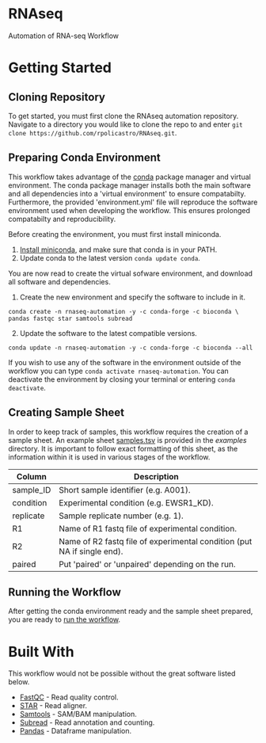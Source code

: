 # RNAseq
Automation of RNA-seq Workflow

# Getting Started

## Cloning Repository

To get started, you must first clone the RNAseq automation repository. Navigate to a directory you would like to clone the repo to and enter `git clone https://github.com/rpolicastro/RNAseq.git`.

## Preparing Conda Environment

This workflow takes advantage of the [conda](https://conda.io/en/latest/) package manager and virtual environment. The conda package manager installs both the main software and all dependencies into a 'virtual environment' to ensure compatabilty. Furthermore, the provided 'environment.yml' file will reproduce the software environment used when developing the workflow. This ensures prolonged compatabilty and reproducibility.

Before creating the environment, you must first install miniconda.
1. [Install miniconda](https://conda.io/projects/conda/en/latest/user-guide/install/index.html?highlight=conda), and make sure that conda is in your PATH.
2. Update conda to the latest version `conda update conda`.

You are now read to create the virtual sofware environment, and download all software and dependencies.

1. Create the new environment and specify the software to include in it.
```
conda create -n rnaseq-automation -y -c conda-forge -c bioconda \
pandas fastqc star samtools subread
```
2. Update the software to the latest compatible versions.
```
conda update -n rnaseq-automation -y -c conda-forge -c bioconda --all
```

If you wish to use any of the software in the environment outside of the workflow you can type `conda activate rnaseq-automation`. You can deactivate the environment by closing your terminal or entering `conda deactivate`.

## Creating Sample Sheet

In order to keep track of samples, this workflow requires the creation of a sample sheet. An example sheet [samples.tsv](https://github.com/rpolicastro/RNAseq/blob/master/examples/samples.tsv) is provided in the *examples* directory. It is important to follow exact formatting of this sheet, as the information within it is used in various stages of the workflow.

| Column | Description |
| ------ | ----------- |
| sample_ID | Short sample identifier (e.g. A001). |
| condition | Experimental condition (e.g. EWSR1_KD). |
| replicate | Sample replicate number (e.g. 1). |
| R1 | Name of R1 fastq file of experimental condition. |
| R2 | Name of R2 fastq file of experimental condition (put NA if single end). |
| paired | Put 'paired' or 'unpaired' depending on the run. |

## Running the Workflow

After getting the conda environment ready and the sample sheet prepared, you are ready to [run the workflow](https://github.com/rpolicastro/RNAseq/blob/master/DOCS/run_workflow.md).

# Built With

This workflow would not be possible without the great software listed below.

- [FastQC](https://www.bioinformatics.babraham.ac.uk/projects/fastqc/) - Read quality control.
- [STAR](https://github.com/alexdobin/STAR) - Read aligner.
- [Samtools](http://www.htslib.org/) - SAM/BAM manipulation.
- [Subread](http://subread.sourceforge.net/) - Read annotation and counting.
- [Pandas](https://pandas.pydata.org/) - Dataframe manipulation.
